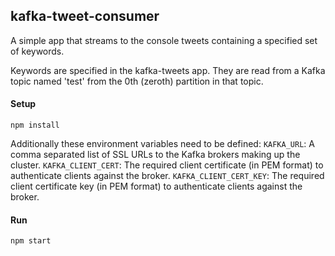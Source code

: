 ## kafka-tweet-consumer

A simple app that streams to the console tweets containing a specified set of keywords.

Keywords are specified in the kafka-tweets app.  They are read from a Kafka topic named 'test' from the 0th (zeroth) partition in that topic.


#### Setup
```shell
npm install
```
Additionally these environment variables need to be defined:
`KAFKA_URL`: A comma separated list of SSL URLs to the Kafka brokers making up the cluster.
`KAFKA_CLIENT_CERT`: The required client certificate (in PEM format) to authenticate clients against the broker.
`KAFKA_CLIENT_CERT_KEY`: The required client certificate key (in PEM format) to authenticate clients against the broker.

#### Run
```shell
npm start
```
